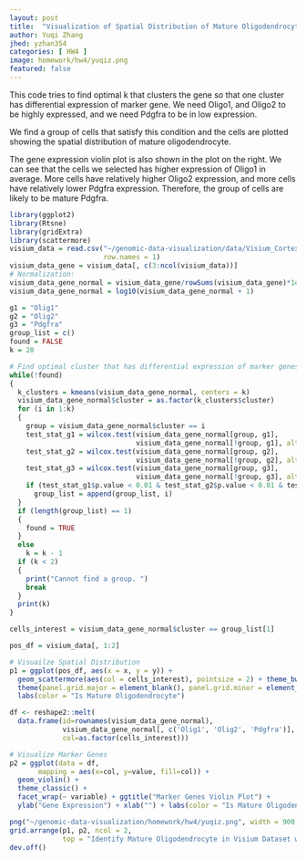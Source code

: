 ```yaml
---
layout: post
title:  "Visualization of Spatial Distribution of Mature Oligodendrocyte with Marker Genes"
author: Yuqi Zhang
jhed: yzhan354
categories: [ HW4 ]
image: homework/hw4/yuqiz.png
featured: false
---
```


This code tries to find optimal k that clusters the gene so that one cluster has differential expression of marker gene. We need Oligo1, and Oligo2 to be highly expressed, and we need Pdgfra to be in low expression. 

We find a group of cells that satisfy this condition and the cells are plotted showing the spatial distribution of mature oligodendrocyte. 

The gene expression violin plot is also shown in the plot on the right. We can see that the cells we selected has higher expression of Oligo1 in average. More cells have relatively higher Oligo2 expression, and more cells have relatively lower Pdgfra expression. Therefore, the group of cells are likely to be mature Pdgfra. 

```R
library(ggplot2)
library(Rtsne)
library(gridExtra)
library(scattermore)
visium_data = read.csv("~/genomic-data-visualization/data/Visium_Cortex_varnorm.csv.gz", 
                       row.names = 1)
visium_data_gene = visium_data[, c(3:ncol(visium_data))]
# Normalization: 
visium_data_gene_normal = visium_data_gene/rowSums(visium_data_gene)*1e6
visium_data_gene_normal = log10(visium_data_gene_normal + 1)

g1 = "Olig1"
g2 = "Olig2"
g3 = "Pdgfra"
group_list = c()
found = FALSE
k = 20

# Find optimal cluster that has differential expression of marker genes
while(!found)
{
  k_clusters = kmeans(visium_data_gene_normal, centers = k)
  visium_data_gene_normal$cluster = as.factor(k_clusters$cluster)
  for (i in 1:k)
  {
    group = visium_data_gene_normal$cluster == i
    test_stat_g1 = wilcox.test(visium_data_gene_normal[group, g1], 
                               visium_data_gene_normal[!group, g1], alternative = "greater")
    test_stat_g2 = wilcox.test(visium_data_gene_normal[group, g2], 
                               visium_data_gene_normal[!group, g2], alternative = "greater")
    test_stat_g3 = wilcox.test(visium_data_gene_normal[group, g3], 
                               visium_data_gene_normal[!group, g3], alternative = "less")
    if (test_stat_g1$p.value < 0.01 & test_stat_g2$p.value < 0.01 & test_stat_g3$p.value < 0.01)
      group_list = append(group_list, i)
  }
  if (length(group_list) == 1)
  {
    found = TRUE
  }
  else 
    k = k - 1
  if (k < 2)
  {
    print("Cannot find a group. ")
    break
  }
  print(k)
}

cells_interest = visium_data_gene_normal$cluster == group_list[1]

pos_df = visium_data[, 1:2]

# Visuailze Spatial Distribution
p1 = ggplot(pos_df, aes(x = x, y = y)) + 
  geom_scattermore(aes(col = cells_interest), pointsize = 2) + theme_bw() +
  theme(panel.grid.major = element_blank(), panel.grid.minor = element_blank()) +
  labs(color = "Is Mature Oligodendrocyte")

df <- reshape2::melt(
  data.frame(id=rownames(visium_data_gene_normal), 
             visium_data_gene_normal[, c('Olig1', 'Olig2', 'Pdgfra')], 
             col=as.factor(cells_interest)))

# Visualize Marker Genes
p2 = ggplot(data = df, 
       mapping = aes(x=col, y=value, fill=col)) + 
  geom_violin() + 
  theme_classic() + 
  facet_wrap(~ variable) + ggtitle("Marker Genes Violin Plot") +
  ylab("Gene Expression") + xlab("") + labs(color = "Is Mature Oligodendrocyte")

png("~/genomic-data-visualization/homework/hw4/yuqiz.png", width = 900, height = 500)
grid.arrange(p1, p2, ncol = 2, 
             top = "Identify Mature Oligodendrocyte in Visium Dataset with Marker Genes")
dev.off()
```
